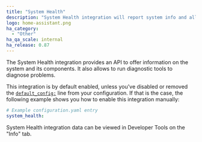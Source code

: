 ```yaml
---
title: "System Health"
description: "System Health integration will report system info and allow to run system diagnostics."
logo: home-assistant.png
ha_category:
  - "Other"
ha_qa_scale: internal
ha_release: 0.87
---
```


The System Health integration provides an API to offer information on the system and its components. It also allows to run diagnostic tools to diagnose problems.

This integration is by default enabled, unless you've disabled or removed the [`default_config:`](https://www.home-assistant.io/integrations/default_config/) line from your configuration. If that is the case, the following example shows you how to enable this integration manually:

```yaml
# Example configuration.yaml entry
system_health:
```

System Health integration data can be viewed in Developer Tools on the "Info" tab.

